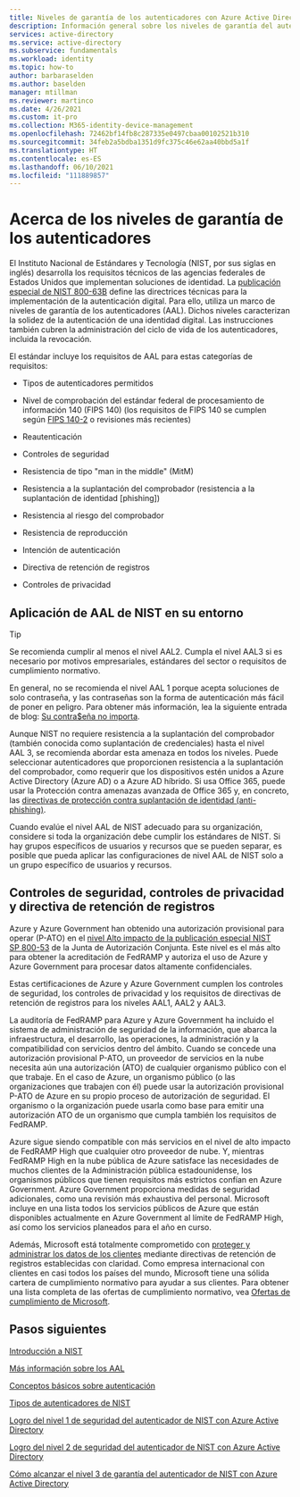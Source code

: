 ```yaml
---
title: Niveles de garantía de los autenticadores con Azure Active Directory definidos por NIST
description: Información general sobre los niveles de garantía del autenticador aplicados a Azure Active Directory
services: active-directory
ms.service: active-directory
ms.subservice: fundamentals
ms.workload: identity
ms.topic: how-to
author: barbaraselden
ms.author: baselden
manager: mtillman
ms.reviewer: martinco
ms.date: 4/26/2021
ms.custom: it-pro
ms.collection: M365-identity-device-management
ms.openlocfilehash: 72462bf14fb8c287335e0497cbaa00102521b310
ms.sourcegitcommit: 34feb2a5bdba1351d9fc375c46e62aa40bbd5a1f
ms.translationtype: HT
ms.contentlocale: es-ES
ms.lasthandoff: 06/10/2021
ms.locfileid: "111889857"
---
```

# <a name="about-authenticator-assurance-levels"></a>Acerca de los niveles de garantía de los autenticadores

El Instituto Nacional de Estándares y Tecnología (NIST, por sus siglas en inglés) desarrolla los requisitos técnicos de las agencias federales de Estados Unidos que implementan soluciones de identidad. La [publicación especial de NIST 800-63B](https://pages.nist.gov/800-63-3/sp800-63b.html) define las directrices técnicas para la implementación de la autenticación digital. Para ello, utiliza un marco de niveles de garantía de los autenticadores (AAL). Dichos niveles caracterizan la solidez de la autenticación de una identidad digital. Las instrucciones también cubren la administración del ciclo de vida de los autenticadores, incluida la revocación. 

El estándar incluye los requisitos de AAL para estas categorías de requisitos:

* Tipos de autenticadores permitidos

* Nivel de comprobación del estándar federal de procesamiento de información 140 (FIPS 140) (los requisitos de FIPS 140 se cumplen según [FIPS 140-2](https://csrc.nist.gov/publications/detail/fips/140/2/final) o revisiones más recientes)

* Reautenticación

* Controles de seguridad

* Resistencia de tipo "man in the middle" (MitM)

* Resistencia a la suplantación del comprobador (resistencia a la suplantación de identidad [phishing])

* Resistencia al riesgo del comprobador

* Resistencia de reproducción

* Intención de autenticación

* Directiva de retención de registros

* Controles de privacidad

## <a name="apply-nist-aals-in-your-environment"></a>Aplicación de AAL de NIST en su entorno

> [!TIP]
> Se recomienda cumplir al menos el nivel AAL2. Cumpla el nivel AAL3 si es necesario por motivos empresariales, estándares del sector o requisitos de cumplimiento normativo.

En general, no se recomienda el nivel AAL 1 porque acepta soluciones de solo contraseña, y las contraseñas son la forma de autenticación más fácil de poner en peligro. Para obtener más información, lea la siguiente entrada de blog: [Su contra$eña no importa](https://techcommunity.microsoft.com/t5/azure-active-directory-identity/your-pa-word-doesn-t-matter/ba-p/731984). 

Aunque NIST no requiere resistencia a la suplantación del comprobador (también conocida como suplantación de credenciales) hasta el nivel AAL 3, se recomienda abordar esta amenaza en todos los niveles. Puede seleccionar autenticadores que proporcionen resistencia a la suplantación del comprobador, como requerir que los dispositivos estén unidos a Azure Active Directory (Azure AD) o a Azure AD híbrido. Si usa Office 365, puede usar la Protección contra amenazas avanzada de Office 365 y, en concreto, las [directivas de protección contra suplantación de identidad (anti-phishing)](/microsoft-365/security/office-365-security/set-up-anti-phishing-policies).

Cuando evalúe el nivel AAL de NIST adecuado para su organización, considere si toda la organización debe cumplir los estándares de NIST. Si hay grupos específicos de usuarios y recursos que se pueden separar, es posible que pueda aplicar las configuraciones de nivel AAL de NIST solo a un grupo específico de usuarios y recursos. 

## <a name="security-controls-privacy-controls-records-retention-policy"></a>Controles de seguridad, controles de privacidad y directiva de retención de registros

Azure y Azure Government han obtenido una autorización provisional para operar (P-ATO) en el [nivel Alto impacto de la publicación especial NIST SP 800-53](https://nvd.nist.gov/800-53/Rev4/impact/high) de la Junta de Autorización Conjunta. Este nivel es el más alto para obtener la acreditación de FedRAMP y autoriza el uso de Azure y Azure Government para procesar datos altamente confidenciales.

Estas certificaciones de Azure y Azure Government cumplen los controles de seguridad, los controles de privacidad y los requisitos de directivas de retención de registros para los niveles AAL1, AAL2 y AAL3.

La auditoría de FedRAMP para Azure y Azure Government ha incluido el sistema de administración de seguridad de la información, que abarca la infraestructura, el desarrollo, las operaciones, la administración y la compatibilidad con servicios dentro del ámbito. Cuando se concede una autorización provisional P-ATO, un proveedor de servicios en la nube necesita aún una autorización (ATO) de cualquier organismo público con el que trabaje. En el caso de Azure, un organismo público (o las organizaciones que trabajen con él) puede usar la autorización provisional P-ATO de Azure en su propio proceso de autorización de seguridad. El organismo o la organización puede usarla como base para emitir una autorización ATO de un organismo que cumpla también los requisitos de FedRAMP.

Azure sigue siendo compatible con más servicios en el nivel de alto impacto de FedRAMP High que cualquier otro proveedor de nube. Y, mientras FedRAMP High en la nube pública de Azure satisface las necesidades de muchos clientes de la Administración pública estadounidense, los organismos públicos que tienen requisitos más estrictos confían en Azure Government. Azure Government proporciona medidas de seguridad adicionales, como una revisión más exhaustiva del personal. Microsoft incluye en una lista todos los servicios públicos de Azure que están disponibles actualmente en Azure Government al límite de FedRAMP High, así como los servicios planeados para el año en curso.

Además, Microsoft está totalmente comprometido con [proteger y administrar los datos de los clientes](https://www.microsoft.com/trust-center/privacy/data-management) mediante directivas de retención de registros establecidas con claridad. Como empresa internacional con clientes en casi todos los países del mundo, Microsoft tiene una sólida cartera de cumplimiento normativo para ayudar a sus clientes. Para obtener una lista completa de las ofertas de cumplimiento normativo, vea [Ofertas de cumplimiento de Microsoft](/compliance/regulatory/offering-home). 

## <a name="next-steps"></a>Pasos siguientes 

[Introducción a NIST](nist-overview.md)

[Más información sobre los AAL](nist-about-authenticator-assurance-levels.md)

[Conceptos básicos sobre autenticación](nist-authentication-basics.md)

[Tipos de autenticadores de NIST](nist-authenticator-types.md)

[Logro del nivel 1 de seguridad del autenticador de NIST con Azure Active Directory](nist-authenticator-assurance-level-1.md)

[Logro del nivel 2 de seguridad del autenticador de NIST con Azure Active Directory](nist-authenticator-assurance-level-2.md)

[Cómo alcanzar el nivel 3 de garantía del autenticador de NIST con Azure Active Directory](nist-authenticator-assurance-level-3.md) ‎